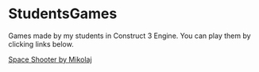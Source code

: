 # StudentsGames
Games made by my students in Construct 3 Engine. You can play them by clicking links below.

[Space Shooter by Mikolaj](https://jakubkivi.github.io/StudentsGames/Mikolaj/SpaceShooter/)

